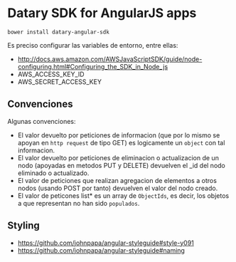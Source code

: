 # Datary SDK for AngularJS apps

```
bower install datary-angular-sdk
```  

Es preciso configurar las variables de entorno, entre ellas:  
+ http://docs.aws.amazon.com/AWSJavaScriptSDK/guide/node-configuring.html#Configuring_the_SDK_in_Node_js  
+ AWS_ACCESS_KEY_ID  
+ AWS_SECRET_ACCESS_KEY  


## Convenciones 

Algunas convenciones:  
+  El valor devuelto por peticiones de informacion (que por lo mismo se apoyan
en `http request` de tipo GET) es logicamente un `object` con tal informacion.  
+  El valor devuelto por peticiones de eliminacion o actualizacion de un nodo 
(apoyadas en metodos PUT y DELETE) devuelven el _id del nodo eliminado 
o actualizado.   
+ El valor de peticiones que realizan agregacion de elementos a otros nodos
(usando POST por tanto) devuelven el valor del nodo creado.  
+ El valor de peticones list* es un array de `ObjectIds`, es decir, los 
objetos a que representan no han sido `populados`. 


## Styling

* https://github.com/johnpapa/angular-styleguide#style-y091
* https://github.com/johnpapa/angular-styleguide#naming
